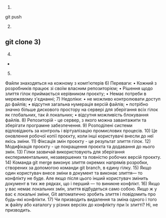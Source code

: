 1)
git push

2)
git clone
3)
-
4)
-
5)
Файли знаходяться на кожному з комп’ютерів 
6)
Переваги: • Кожний з розробників працює зі своїм власним репозиторієм;
• Рішення щодо злиття гілок приймається керівником проєкту;
• Немає потреби в мережевому з'єднанні; 
7)
Недоліки: • не можливо контролювати доступ до файлів;
• відсутня загальна нумерація версій файлів;
• потрібно значно більше дискового простору на сервері для зберігання всіх гілок як глобальних, так й локальних; 
• відсутня можливість блокування файлів. 
8)
Репозиторій  - це сервер, з якого можна завантажити та зберігати програмне забезпечення.
9)
Розподілені системи відповідають за контроль і віртуалізацію промислових процесів.
10)
Це оновлення робочої копії проєкту, коли інші користувачі внесли до неї якісь зміни. 
11)
Фіксація змін проєкту - це результат злиття гілок. 
12)
Модифікація проєкту - це покращення проєкта та додавання до нього змін.
13)
Гілки зазвичай використовують для зберігання експериментальних, незавершених та повністю робочих версій проєкту. 
14)
Команда git merge виконує злиття окремих напрямів розробки, створених за допомогою команди git branch, в єдину гілку.
15)
Якщо один користувач внесе зміни в документ та виконає злиття— то конфлікту не буде.
Але якщо після цього інший користувач змінить документ в тих же рядках, що і перший — то виникне конфлікт.
16)
Якщо у вас немає локальних змін, злиття відбудеться само собою.
Якщо ж у вас є локальні зміни, Git автоматично зробить злиття і повідомить про будь-які конфлікти.
17)
Чи призводить видалення та зміна одного і того ж файлу або каталогу у
різних версіях до конфлікту при їх злитті?
Ні, не призводить. 
